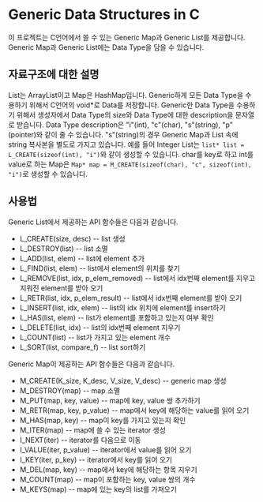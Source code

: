 # Generic Data Structures in C

이 프로젝트는 C언어에서 쓸 수 있는 Generic Map과 Generic List를 제공합니다.
Generic Map과 Generic List에는 Data Type을 담을 수 있습니다.

## 자료구조에 대한 설명

List는 ArrayList이고 Map은 HashMap입니다.
Generic하게 모든 Data Type을 수용하기 위해서 C언어의 void*로 Data를 저장합니다.
Generic한 Data Type을 수용하기 위해서 생성자에서 Data Type의 size와 Data Type에 대한 description을 문자열로 받습니다.
Data Type description은 "i"(int), "c"(char), "s"(string), "p"(pointer)와 같이 줄 수 있습니다.
"s"(string)의 경우 Generic Map과 List 속에 string 복사본을 별도로 가지고 있습니다.
예를 들어 Integer List는 ```list* list = L_CREATE(sizeof(int), "i")```와 같이 생성할 수 있습니다.
char를 key로 하고 int를 value로 하는 Map은 ```Map* map = M_CREATE(sizeof(char), "c", sizeof(int), "i")```로 생성할 수 있습니다. 

## 사용법

Generic List에서 제공하는 API 함수들은 다음과 같습니다.
* L_CREATE(size, desc) -- list 생성
* L_DESTROY(list) -- list 소멸
* L_ADD(list, elem) -- list에 element 추가
* L_FIND(list, elem) -- list에서 element의 위치를 찾기
* L_REMOVE(list, idx, p_elem_removed) -- list에서 idx번째 element를 지우고 지워진 element를 받아 오기
* L_RETR(list, idx, p_elem_result) -- list에서 idx번째 element를 받아 오기
* L_INSERT(list, idx, elem) -- list의 idx 위치에 element를 insert하기
* L_HAS(list, elem) -- list가 element를 포함하고 있는지 여부 확인
* L_DELETE(list, idx) -- list의 idx번째 element 지우기
* L_COUNT(list) -- list가 가지고 있는 element 개수
* L_SORT(list, compare_f) -- list sort하기

Generic Map이 제공하는 API 함수들은 다음과 같습니다.
* M_CREATE(K_size, K_desc, V_size, V_desc) -- generic map 생성
* M_DESTROY(map) -- map 소멸
* M_PUT(map, key, value) -- map에 key, value 쌍 추가하기
* M_RETR(map, key, p_value) -- map에서 key에 해당하는 value를 읽어 오기
* M_HAS(map, key) -- map이 key를 가지고 있는지 확인
* M_ITER(map) -- map에 쓸 수 있는 iterator 생성
* I_NEXT(iter) -- iterator를 다음으로 이동
* I_VALUE(iter, p_value) -- iterator에서 value를 읽어 오기
* I_KEY(iter, p_key) -- iterator에서 key를 읽어 오기
* M_DEL(map, key) -- map에서 key에 해당하는 항목 지우기
* M_COUNT(map) -- map이 포함하는 key, value 쌍의 개수
* M_KEYS(map) -- map에 있는 key의 list를 가져오기